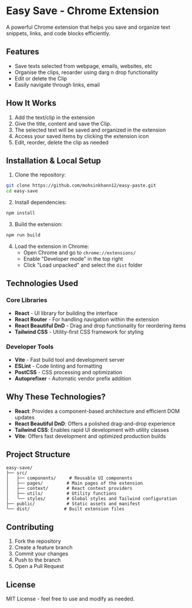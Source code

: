 # Easy Save - Chrome Extension

A powerful Chrome extension that helps you save and organize text snippets, links, and code blocks efficiently.

## Features

- Save texts selected from webpage, emails, websites, etc
- Organise the clips, reoarder using darg n drop functionality
- Edit or delete the Clip
- Easily navigate through links, email

## How It Works

1. Add the text/clip in the extension
2. Give the title, content and save the Clip.
3. The selected text will be saved and organized in the extension
4. Access your saved items by clicking the extension icon
5. Edit, reorder, delete the clip as needed

## Installation & Local Setup

1. Clone the repository:
```bash
git clone https://github.com/mohsinkhann12/easy-paste.git
cd easy-save
```

2. Install dependencies:
```bash
npm install
```

3. Build the extension:
```bash
npm run build
```

4. Load the extension in Chrome:
   - Open Chrome and go to `chrome://extensions/`
   - Enable "Developer mode" in the top right
   - Click "Load unpacked" and select the `dist` folder

## Technologies Used

### Core Libraries

- **React** - UI library for building the interface
- **React Router** - For handling navigation within the extension
- **React Beautiful DnD** - Drag and drop functionality for reordering items
- **Tailwind CSS** - Utility-first CSS framework for styling

### Developer Tools

- **Vite** - Fast build tool and development server
- **ESLint** - Code linting and formatting
- **PostCSS** - CSS processing and optimization
- **Autoprefixer** - Automatic vendor prefix addition

## Why These Technologies?

- **React**: Provides a component-based architecture and efficient DOM updates
- **React Beautiful DnD**: Offers a polished drag-and-drop experience
- **Tailwind CSS**: Enables rapid UI development with utility classes
- **Vite**: Offers fast development and optimized production builds

## Project Structure

```
easy-save/
├── src/
│   ├── components/     # Reusable UI components
│   ├── pages/         # Main pages of the extension
│   ├── context/       # React context providers
│   ├── utils/         # Utility functions
│   └── styles/        # Global styles and Tailwind configuration
├── public/            # Static assets and manifest
└── dist/             # Built extension files
```

## Contributing

1. Fork the repository
2. Create a feature branch
3. Commit your changes
4. Push to the branch
5. Open a Pull Request

## License

MIT License - feel free to use and modify as needed.
